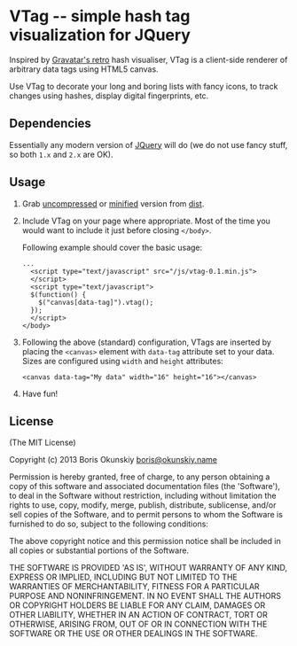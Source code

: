 # VTag -- simple hash tag visualization for JQuery

Inspired by [Gravatar's retro](http://en.gravatar.com/site/implement/images/)
hash visualiser, VTag is a client-side renderer of arbitrary data tags
using HTML5 canvas.

Use VTag to decorate your long and boring lists with fancy icons,
to track changes using hashes, display digital fingerprints, etc.

## Dependencies

Essentially any modern version of [JQuery](http://jquery.com) will do
(we do not use fancy stuff, so both `1.x` and `2.x` are OK).

## Usage

1. Grab [uncompressed](https://raw.github.com/inca/vtag/master/dist/vtag-0.1.js)
   or [minified](https://raw.github.com/inca/vtag/master/dist/vtag-0.1.min.js)
   version from [dist](https://github.com/inca/vtag/tree/master/dist).

2. Include VTag on your page where appropriate. Most of the time you
   would want to include it just before closing `</body>`.

   Following example should cover the basic usage:

    ```
    ...
      <script type="text/javascript" src="/js/vtag-0.1.min.js">
      </script>
      <script type="text/javascript">
      $(function() {
        $("canvas[data-tag]").vtag();
      });
      </script>
    </body>
    ```

3. Following the above (standard) configuration, VTags are inserted
   by placing the `<canvas>` element with `data-tag` attribute
   set to your data. Sizes are configured using `width` and `height`
   attributes:

   ```
   <canvas data-tag="My data" width="16" height="16"></canvas>
   ```

4. Have fun!

## License

(The MIT License)

Copyright (c) 2013 Boris Okunskiy <boris@okunskiy.name>

Permission is hereby granted, free of charge, to any person obtaining
a copy of this software and associated documentation files (the 'Software'),
to deal in the Software without restriction, including without limitation
the rights to use, copy, modify, merge, publish, distribute, sublicense,
and/or sell copies of the Software, and to permit persons to whom the Software
is furnished to do so, subject to the following conditions:

The above copyright notice and this permission notice shall be included
in all copies or substantial portions of the Software.

THE SOFTWARE IS PROVIDED 'AS IS', WITHOUT WARRANTY OF ANY KIND,
EXPRESS OR IMPLIED, INCLUDING BUT NOT LIMITED TO THE WARRANTIES
OF MERCHANTABILITY, FITNESS FOR A PARTICULAR PURPOSE AND NONINFRINGEMENT.
IN NO EVENT SHALL THE AUTHORS OR COPYRIGHT HOLDERS BE LIABLE FOR ANY CLAIM,
DAMAGES OR OTHER LIABILITY, WHETHER IN AN ACTION OF CONTRACT,
TORT OR OTHERWISE, ARISING FROM, OUT OF OR IN CONNECTION WITH THE SOFTWARE
OR THE USE OR OTHER DEALINGS IN THE SOFTWARE.